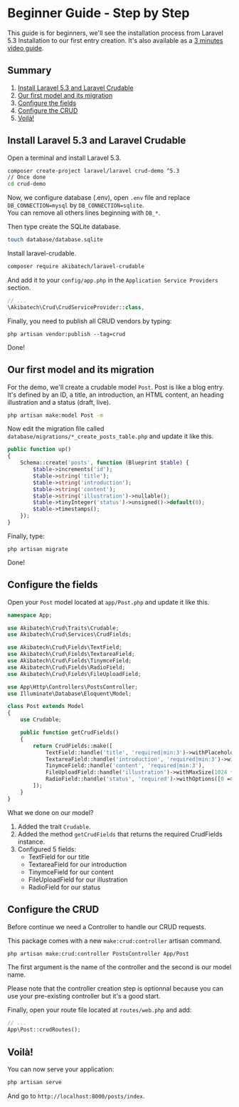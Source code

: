 # Beginner Guide - Step by Step

This guide is for beginners, we'll see the installation process from Laravel 5.3 Installation to our first entry creation.
It's also available as a [3 minutes video guide](https://youtu.be/Cb8ext3G8E0).
 
## Summary

1. [Install Laravel 5.3 and Laravel Crudable](#install-laravel-53-and-laravel-crudable)
2. [Our first model and its migration](#our-first-model-and-its-migration)
3. [Configure the fields](#configure-the-fields)
4. [Configure the CRUD](#configure-the-crud)
5. [Voilà!](#voilà)

## Install Laravel 5.3 and Laravel Crudable

Open a terminal and install Laravel 5.3.

```bash
composer create-project laravel/laravel crud-demo ^5.3
// Once done
cd crud-demo
```

Now, we configure database (.env), open `.env` file and replace `DB_CONNECTION=mysql` by `DB_CONNECTION=sqlite`.  
You can remove all others lines beginning with `DB_*`.  

Then type create the SQLite database.

```bash
touch database/database.sqlite
```

Install laravel-crudable.
```bash
composer require akibatech/laravel-crudable
```

And add it to your `config/app.php` in the `Application Service Providers` section.
```php
// ...
\Akibatech\Crud\CrudServiceProvider::class,
```

Finally, you need to publish all CRUD vendors by typing:
```
php artisan vendor:publish --tag=crud
```

Done!

## Our first model and its migration

For the demo, we'll create a crudable model `Post`. Post is like a blog entry.  
It's defined by an ID, a title, an introduction, an HTML content, an heading illustration and a status (draft, live).  
 
```bash
php artisan make:model Post -m
```

Now edit the migration file called `database/migrations/*_create_posts_table.php` and update it like this.

```php
public function up()
{
    Schema::create('posts', function (Blueprint $table) {
        $table->increments('id');
        $table->string('title');
        $table->string('introduction');
        $table->string('content');
        $table->string('illustration')->nullable();
        $table->tinyInteger('status')->unsigned()->default(0);
        $table->timestamps();
    });
}
```

Finally, type:
```
php artisan migrate
```

Done!

## Configure the fields

Open your `Post` model located at `app/Post.php` and update it like this.

```php
namespace App;

use Akibatech\Crud\Traits\Crudable;
use Akibatech\Crud\Services\CrudFields;

use Akibatech\Crud\Fields\TextField;
use Akibatech\Crud\Fields\TextareaField;
use Akibatech\Crud\Fields\TinymceField;
use Akibatech\Crud\Fields\RadioField;
use Akibatech\Crud\Fields\FileUploadField;

use App\Http\Controllers\PostsController;
use Illuminate\Database\Eloquent\Model;

class Post extends Model
{
    use Crudable;

    public function getCrudFields()
    {
        return CrudFields::make([
            TextField::handle('title', 'required|min:3')->withPlaceholder('Title of the post'),
            TextareaField::handle('introduction', 'required|min:3')->withPlaceholder('Post introduction'),
            TinymceField::handle('content', 'required|min:3'),
            FileUploadField::handle('illustration')->withMaxSize(1024 * 1024)->withTypes('jpeg'),
            RadioField::handle('status', 'required')->withOptions([0 => 'Draft', 1 => 'Live'])
        ]);
    }
}
```

What we done on our model?

1. Added the trait `Crudable`.
2. Added the method `getCrudFields` that returns the required CrudFields instance.
3. Configured 5 fields:
    - TextField for our title
    - TextareaField for our introduction
    - TinymceField for our content
    - FileUploadField for our illustration
    - RadioField for our status
    
## Configure the CRUD

Before continue we need a Controller to handle our CRUD requests.

This package comes with a new `make:crud:controller` artisan command.

```bash
php artisan make:crud:controller PostsController App/Post
```

The first argument is the name of the controller and the second is our model name.

Please note that the controller creation step is optionnal because you can use your pre-existing controller but it's a good start.

Finally, open your route file located at `routes/web.php` and add:
```php
// ...
App\Post::crudRoutes();
```

## Voilà!

You can now serve your application:
```bash
php artisan serve
```

And go to `http://localhost:8000/posts/index`.
